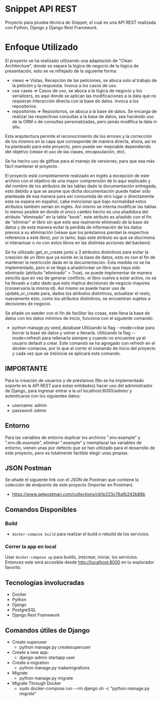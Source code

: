 # Snippet API REST

Proyecto para prueba técnica de Snippet, el cual es una API REST realizada con Python,
Django y Django Rest Framework.

# Enfoque Utilizado

El proyecto se ha realizado utilizando una adaptación de "Clean Architecture", donde se separa
la lógica de negocio de la lógica de presentación, esto se ve reflejado de la siguiente forma:

- views => Vistas, Recepción de las peticiones, se aboca solo al trabajo de la petición y la respuesta. 
Invoca a los casos de uso.
- use cases => Casos de uso, se aboca a la lógica de negocio y los serializers, es aquí donde se aplican
las modificaciones a la data que no requieran interacción directa con la base de datos. Invoca a los repositorios.
- repositories => Repositorios, se aboca a la base de datos. Se encarga de realizar las respectivas consultas a
la base de datos, sea haciendo uso de la ORM o de consultas personalizadas, pero jamás modifica la data in situ.

Esta arquitectura permite el reconocimiento de los errores y la corrección de los mismos en la capa que corresponde
de manera directa, ahora, así se ha planteado para este proyecto, pero puede ser mejorable dependiendo del objetivo
(véase el uso de las clases, encapsulación, etc).

Se ha hecho uso de gitflow para el manejo de versiones, para que sea más fácil mantener el proyecto.

El proyecto está completamente realizado en inglés a excepción de este archivo con el
objetivo de una mayor comprensión de lo aquí explicado y del nombre de los
atributos de las tablas dado la documentación entregada, esto debido a que se asume que
dicha documentación puede haber sido planteada de esa manera para ser consumida de otro lugar
o directamente esta se espera en español, cabe mencionar que bajo normalidad estos atributos
también serían en inglés. Así mismo se intenta modificar las tablas lo menos posible en donde
el único cambio hecho es una añadidura del atributo "eliminado" en la tabla "book",
este atributo es añadido con el fin de "eliminar" el libro sin que este sea realmente eliminado
de la base de datos y de esta manera evitar la pérdida de información de los datos previos a su
eliminación (véase que los préstamos pierdan la respectiva referencia a este libro), por lo tanto,
bajo este atributo es que se discrimina si interactuar o no con estos libros en las distintas acciones
del backend.

Se ha utilizado get_or_create junto a 3 atributos distintivos para evitar la creación de un libro
que ya existe en la base de datos, esto es con el fin de mantener la restricción dada en la documentación.
Esta medida no se ha implementado, pero si se llega a añadir/crear un libro que haya sido eliminado
(atributo "eliminado" = True), se puede implementar de manera sencilla que en vez de generar conflicto, el libro vuelva 
a estar activo, no se ha llevado a cabo dado que esto implica decisiones de negocio mayores (conservaría la misma id).
Así mismo se puede hacer uso de update_or_create para, dados los atributos distintivos, actualizar el resto, nuevamente 
esto, como los atributos distintivos, se encuentran sujetos a decisiones de negocio.

Se añade un seeder con el fin de facilitar las cosas, este llena la base de datos con los datos mínimos de inicio, 
funciona con el siguiente comando:
- python manage.py seed_database
Utilizando la flag --mode=clear para borrar la base de datos y volver a llenarla.
Utilizando la flag --mode=refresh para rellenarla siempre y cuando no encuentre ya el usuario default a crear.
Este comando se ha agregado con refresh en el docker-compose, por lo que al correr el comando de inicio del proyecto y
cada vez que se (re)inicie se aplicará este comando.

## IMPORTANTE
Para la creación de usuarios y de préstamos (No se ha implementado soporte en la API REST para estas entidades)
hacer uso del administrador de Django, para ingresar entrar a la url localhost:8000/admin/ y autenticarse con los siguientes datos:
- username: admin
- password: admin  


## Entorno

Para las variables de entorno duplicar los archivos ".env.example" y ".env.db.example", eliminar ".example" y reemplazar
las variables de entorno, vienen unas por defecto que se han utilizado para el desarrollo de este proyecto, pero es
totalmente factible elegir unas propias.

## JSON Postman

Se añade el siguiente link con el JSON de Postman que contiene la colección de endpoints
de este proyecto (Importar en Postman).

- https://www.getpostman.com/collections/cb1e223c76a1b242b88b

## Comandos Disponibles

### Build

- `docker-compose build` para realizar el build o rebuild de los servicios.

### Correr la app en local

Usar `docker-compose up` para builds, (re)crear, iniciar, los servicios.
Entonces este será accesible desde [http://localhost:8000](http://localhost:8000)
en tu explorador favorito.

## Tecnologías involucradas

- Docker
- Python
- Django
- PostgreSQL
- Django Rest Framework

## Comandos útiles de Django

- Create superuser
    - python manage.py createsuperuser
- Create a new app:
    - django-admin startapp user
- Create a migration
    - python manage.py makemigrations
- Migrate
    - python manage.py migrate
- Migrate Through Docker
    - sudo docker-compose run --rm django sh -c "python manage.py migrate"
